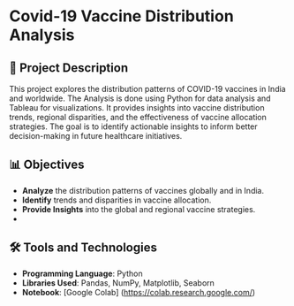 # Covid-19 Vaccine Distribution Analysis

## 📜 Project Description
This project explores the distribution patterns of COVID-19 vaccines in India and worldwide. The Analysis is done using Python for data analysis and Tableau for visualizations. It provides insights into vaccine distribution trends, regional disparities, and the effectiveness of vaccine allocation strategies. The goal is to identify actionable insights to inform better decision-making in future healthcare initiatives.

## 📊 Objectives
- **Analyze** the distribution patterns of vaccines globally and in India.
- **Identify** trends and disparities in vaccine allocation.
- **Provide Insights** into the global and regional vaccine strategies.
- 
## 🛠️ Tools and Technologies
- **Programming Language**: Python
- **Libraries Used**: Pandas, NumPy, Matplotlib, Seaborn
- **Notebook**: [Google Colab] (https://colab.research.google.com/)


